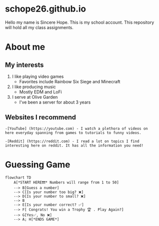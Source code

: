 # schope26.github.io
Hello my name is Sincere Hope. This is my school account. This repository will hold all my class assignments.

# About me

## My interests
1. I like playing video games
    - Favorites include Rainbow Six Siege and Minecraft
2. I like producing music
    - Mostly EDM and LoFi
3. I serve at Olive Garden
    - I've been a server for about 3 years

## Websites I recommend
    -[YouTube] (https://youtube.com) - I watch a plethora of videos on here everyday spanning from games to tutorials to funny videos.

    -[Reddit] (https://reddit.com) - I read a lot on topics I find interesting here on reddit. It has all the information you need!


# Guessing Game

```mermaid
flowchart TD
    A[*START HERE❗❗❗* Numbers will range from 1 to 50] 
    --> B[Guess a number]
    --> C[Is your number too big? ❌]
    --> D[Is your number to small? ❌]
    --> B
    --> E[Is your number correct? ✅]
    --> F[ Congrats! You win a Trophy 🏆 . Play Again?]
    --> G[Yes✅, No ❌]
    --> A; H[*ENDS GAME*]
```